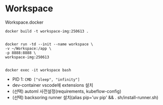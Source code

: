 # Workspace
Workspace.docker

```
docker build -t workspace-img:250613 .


docker run -td --init --name workspace \
-v ~/Workspace:/app \
-p 8888:8888 \
workspace-img:250613


docker exec -it workspace bash
```

- PID 1: `CMD ["sleep", "infinity"]`
- dev-container vscode에 extensions 설치
- (선택) automl 사전설정(requirements, kubeflow-config)
- (선택) backsoring runner 설치(alias pip='uv pip' && . sh/install-runner.sh)

